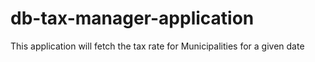# db-tax-manager-application
This application will fetch the tax rate for Municipalities for a given date
